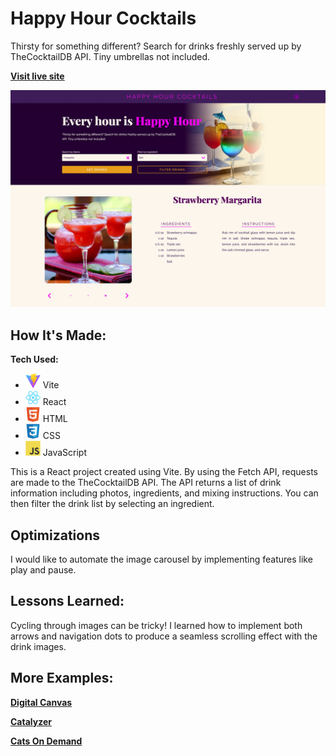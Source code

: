 # Happy Hour Cocktails
Thirsty for something different? Search for drinks freshly served up by TheCocktailDB API. Tiny umbrellas not included.

**[Visit live site](https://acopperlily.github.io/happy-hour-cocktails)**

![Screenshot of Happy Hour Cocktails website](./src/assets/happy-hour-cocktails.webp)

## How It's Made:

**Tech Used:** 
- <img src="./src/assets/vite.svg" width="24" /> Vite
- <img src="./src/assets/react.svg" width="24" /> React
- <img src="./src/assets/html.svg" width="24" /> HTML
- <img src="./src/assets/css.svg" width="24" /> CSS
- <img src="./src/assets/javascript.svg" width="24" /> JavaScript

This is a React project created using Vite. By using the Fetch API, requests are made to the TheCocktailDB API. The API returns a list of drink information including photos, ingredients, and mixing instructions. You can then filter the drink list by selecting an ingredient.

## Optimizations

I would like to automate the image carousel by implementing features like play and pause.

## Lessons Learned:

Cycling through images can be tricky! I learned how to implement both arrows and navigation dots to produce a seamless scrolling effect with the drink images.

## More Examples:

**[Digital Canvas](https://acopperlily.github.io/digital-canvas)**

**[Catalyzer](https://catalyzer.netlify.app)**

**[Cats On Demand](https://acopperlily.github.io/cats-on-demand)**
